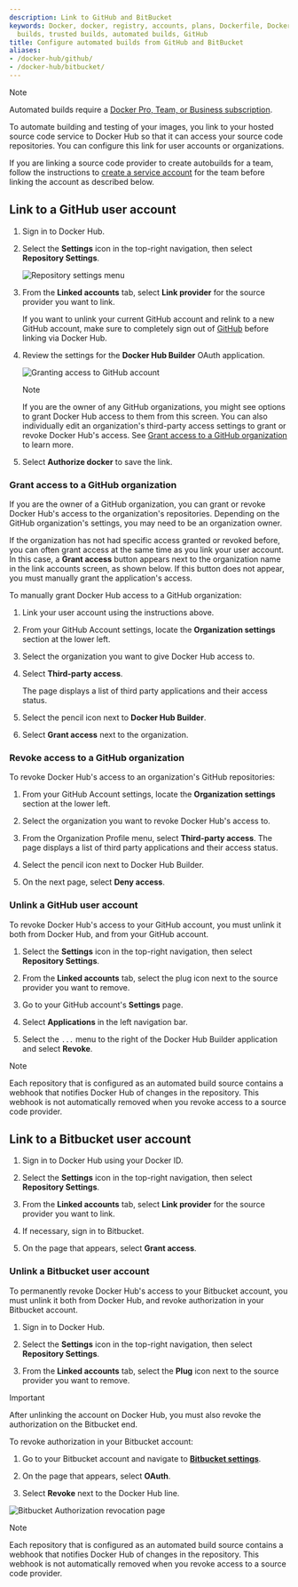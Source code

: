 ```yaml
---
description: Link to GitHub and BitBucket
keywords: Docker, docker, registry, accounts, plans, Dockerfile, Docker Hub, trusted,
  builds, trusted builds, automated builds, GitHub
title: Configure automated builds from GitHub and BitBucket
aliases:
- /docker-hub/github/
- /docker-hub/bitbucket/
---
```


> [!NOTE]
>
> Automated builds require a [Docker Pro, Team, or Business subscription](../../subscription/_index.md).

To automate building and testing of your images, you link to your hosted source
code service to Docker Hub so that it can access your source code
repositories. You can configure this link for user accounts or
organizations.

If you are linking a source code provider to create autobuilds for a team, follow the instructions to [create a service account](index.md#service-users-for-team-autobuilds) for the team before linking the account as described below.

## Link to a GitHub user account

1. Sign in to Docker Hub.

2. Select the **Settings** icon in the top-right navigation, then select **Repository Settings**.

    ![Repository settings menu](../images/docker-hub-repo-settings-menu.png)


3. From the **Linked accounts** tab, select **Link provider** for the source provider you want to link.

    If you want to unlink your current GitHub account and relink to a new GitHub account, make sure to completely sign out of [GitHub](https://github.com/) before linking via Docker Hub.


4. Review the settings for the **Docker Hub Builder** OAuth application.

    ![Granting access to GitHub account](images/authorize-builder.png)

    > [!NOTE]
    >
    > If you are the owner of any GitHub organizations, you might see
    options to grant Docker Hub access to them from this screen. You can also
    individually edit an organization's third-party access settings to grant or
    revoke Docker Hub's access. See
    [Grant access to a GitHub organization](link-source.md#grant-access-to-a-github-organization)
    to learn more.

5. Select **Authorize docker** to save the link.

### Grant access to a GitHub organization

If you are the owner of a GitHub organization, you can grant or revoke Docker
Hub's access to the organization's repositories. Depending on the GitHub
organization's settings, you may need to be an organization owner.

If the organization has not had specific access granted or revoked before, you
can often grant access at the same time as you link your user account. In this
case, a **Grant access** button appears next to the organization name in the
link accounts screen, as shown below. If this button does not appear, you must
manually grant the application's access.

To manually grant Docker Hub access to a GitHub organization:

1. Link your user account using the instructions above.

2. From your GitHub Account settings, locate the **Organization settings**
section at the lower left.

3. Select the organization you want to give Docker Hub access to.

4. Select **Third-party access**.

    The page displays a list of third party applications and their access
    status.

5. Select the pencil icon next to **Docker Hub Builder**.

6. Select **Grant access** next to the organization.

### Revoke access to a GitHub organization

To revoke Docker Hub's access to an organization's GitHub repositories:

1. From your GitHub Account settings, locate the **Organization settings** section at the lower left.

2. Select the organization you want to revoke Docker Hub's access to.

3. From the Organization Profile menu, select **Third-party access**.
    The page displays a list of third party applications and their access status.

4. Select the pencil icon next to Docker Hub Builder.

5. On the next page, select **Deny access**.

### Unlink a GitHub user account

To revoke Docker Hub's access to your GitHub account, you must unlink it both
from Docker Hub, and from your GitHub account.

1. Select the **Settings** icon in the top-right navigation, then select **Repository Settings**.

2. From the **Linked accounts** tab, select the plug icon next to the source provider you want to remove.

3. Go to your GitHub account's **Settings** page.

4. Select **Applications** in the left navigation bar.

5. Select the `...` menu to the right of the Docker Hub Builder application and select **Revoke**.

> [!NOTE]
>
> Each repository that is configured as an automated build source
contains a webhook that notifies Docker Hub of changes in the repository.
This webhook is not automatically removed when you revoke access to a source
code provider.

## Link to a Bitbucket user account

1. Sign in to Docker Hub using your Docker ID.

2. Select the **Settings** icon in the top-right navigation, then select **Repository Settings**.

3. From the **Linked accounts** tab, select **Link provider** for the source provider you want to link.

4. If necessary, sign in to Bitbucket.

5. On the page that appears, select **Grant access**.

### Unlink a Bitbucket user account

To permanently revoke Docker Hub's access to your Bitbucket account, you must
unlink it both from Docker Hub, and revoke authorization in your Bitbucket account.

1. Sign in to Docker Hub.

2. Select the **Settings** icon in the top-right navigation, then select **Repository Settings**.

3. From the **Linked accounts** tab, select the **Plug** icon next to the source provider you want to remove.

> [!IMPORTANT]
>
> After unlinking the account on Docker Hub, you must also revoke the authorization on the Bitbucket end.

To revoke authorization in your Bitbucket account:

1. Go to your Bitbucket account and navigate to [**Bitbucket settings**](https://bitbucket.org/account/settings/app-authorizations/).

2. On the page that appears, select **OAuth**.

3. Select **Revoke** next to the Docker Hub line.

![Bitbucket Authorization revocation page](images/bitbucket-revoke.png)

> [!NOTE]
>
> Each repository that is configured as an automated build source
contains a webhook that notifies Docker Hub of changes in the repository. This
webhook is not automatically removed when you revoke access to a source code
provider.
